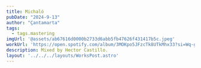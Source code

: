 ```yaml
---
title: Michaló
pubDate: "2024-9-13"
author: "Çantamarta"
tags:
  - tags.mastering
imgUrl: '@assets/ab67616d0000b2733d6abb5fb47626f431417b5c.jpeg'
workUrl: 'https://open.spotify.com/album/3MOKpo5JFzcTk8UTkMhx33?si=Wq-gHK1-T52EpwRTgt4x5Q'
description: Mixed by Hector Castillo.
layout: '../../../layouts/WorksPost.astro'
---
```

